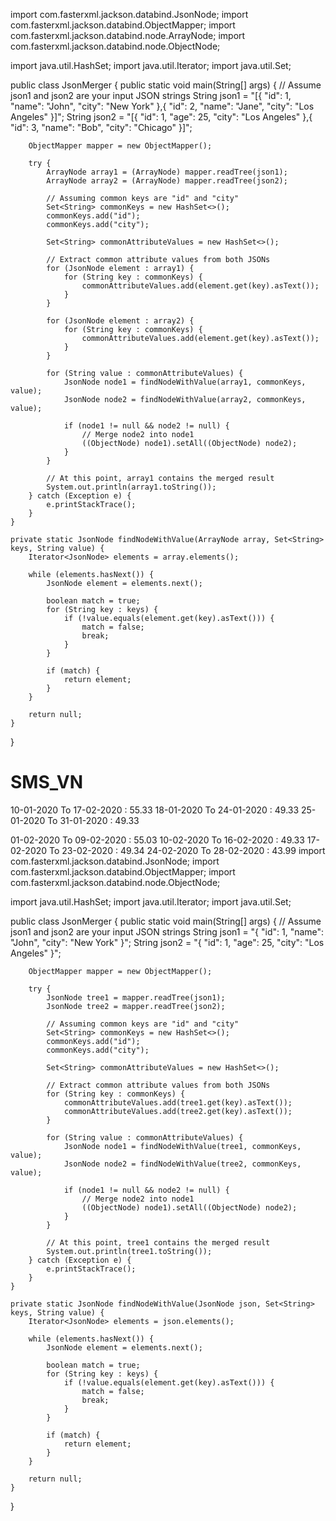 
import com.fasterxml.jackson.databind.JsonNode;
import com.fasterxml.jackson.databind.ObjectMapper;
import com.fasterxml.jackson.databind.node.ArrayNode;
import com.fasterxml.jackson.databind.node.ObjectNode;

import java.util.HashSet;
import java.util.Iterator;
import java.util.Set;

public class JsonMerger {
    public static void main(String[] args) {
        // Assume json1 and json2 are your input JSON strings
        String json1 = "[{ \"id\": 1, \"name\": \"John\", \"city\": \"New York\" },{ \"id\": 2, \"name\": \"Jane\", \"city\": \"Los Angeles\" }]";
        String json2 = "[{ \"id\": 1, \"age\": 25, \"city\": \"Los Angeles\" },{ \"id\": 3, \"name\": \"Bob\", \"city\": \"Chicago\" }]";

        ObjectMapper mapper = new ObjectMapper();

        try {
            ArrayNode array1 = (ArrayNode) mapper.readTree(json1);
            ArrayNode array2 = (ArrayNode) mapper.readTree(json2);

            // Assuming common keys are "id" and "city"
            Set<String> commonKeys = new HashSet<>();
            commonKeys.add("id");
            commonKeys.add("city");

            Set<String> commonAttributeValues = new HashSet<>();

            // Extract common attribute values from both JSONs
            for (JsonNode element : array1) {
                for (String key : commonKeys) {
                    commonAttributeValues.add(element.get(key).asText());
                }
            }

            for (JsonNode element : array2) {
                for (String key : commonKeys) {
                    commonAttributeValues.add(element.get(key).asText());
                }
            }

            for (String value : commonAttributeValues) {
                JsonNode node1 = findNodeWithValue(array1, commonKeys, value);
                JsonNode node2 = findNodeWithValue(array2, commonKeys, value);

                if (node1 != null && node2 != null) {
                    // Merge node2 into node1
                    ((ObjectNode) node1).setAll((ObjectNode) node2);
                }
            }

            // At this point, array1 contains the merged result
            System.out.println(array1.toString());
        } catch (Exception e) {
            e.printStackTrace();
        }
    }

    private static JsonNode findNodeWithValue(ArrayNode array, Set<String> keys, String value) {
        Iterator<JsonNode> elements = array.elements();

        while (elements.hasNext()) {
            JsonNode element = elements.next();

            boolean match = true;
            for (String key : keys) {
                if (!value.equals(element.get(key).asText())) {
                    match = false;
                    break;
                }
            }

            if (match) {
                return element;
            }
        }

        return null;
    }
}

SMS_VN
======


10-01-2020 To 17-02-2020 : 55.33
18-01-2020 To 24-01-2020 : 49.33
25-01-2020 To 31-01-2020 : 49.33

01-02-2020 To 09-02-2020 : 55.03
10-02-2020 To 16-02-2020 : 49.33
17-02-2020 To 23-02-2020 : 49.34
24-02-2020 To 28-02-2020 : 43.99
				import com.fasterxml.jackson.databind.JsonNode;
import com.fasterxml.jackson.databind.ObjectMapper;
import com.fasterxml.jackson.databind.node.ObjectNode;

import java.util.HashSet;
import java.util.Iterator;
import java.util.Set;

public class JsonMerger {
    public static void main(String[] args) {
        // Assume json1 and json2 are your input JSON strings
        String json1 = "{ \"id\": 1, \"name\": \"John\", \"city\": \"New York\" }";
        String json2 = "{ \"id\": 1, \"age\": 25, \"city\": \"Los Angeles\" }";

        ObjectMapper mapper = new ObjectMapper();

        try {
            JsonNode tree1 = mapper.readTree(json1);
            JsonNode tree2 = mapper.readTree(json2);

            // Assuming common keys are "id" and "city"
            Set<String> commonKeys = new HashSet<>();
            commonKeys.add("id");
            commonKeys.add("city");

            Set<String> commonAttributeValues = new HashSet<>();

            // Extract common attribute values from both JSONs
            for (String key : commonKeys) {
                commonAttributeValues.add(tree1.get(key).asText());
                commonAttributeValues.add(tree2.get(key).asText());
            }

            for (String value : commonAttributeValues) {
                JsonNode node1 = findNodeWithValue(tree1, commonKeys, value);
                JsonNode node2 = findNodeWithValue(tree2, commonKeys, value);

                if (node1 != null && node2 != null) {
                    // Merge node2 into node1
                    ((ObjectNode) node1).setAll((ObjectNode) node2);
                }
            }

            // At this point, tree1 contains the merged result
            System.out.println(tree1.toString());
        } catch (Exception e) {
            e.printStackTrace();
        }
    }

    private static JsonNode findNodeWithValue(JsonNode json, Set<String> keys, String value) {
        Iterator<JsonNode> elements = json.elements();

        while (elements.hasNext()) {
            JsonNode element = elements.next();

            boolean match = true;
            for (String key : keys) {
                if (!value.equals(element.get(key).asText())) {
                    match = false;
                    break;
                }
            }

            if (match) {
                return element;
            }
        }

        return null;
    }
}			
